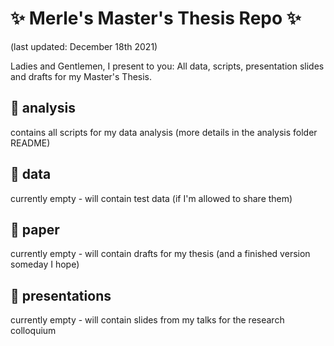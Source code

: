 # :sparkles: Merle's Master's Thesis Repo :sparkles:
(last updated: December 18th 2021)

Ladies and Gentlemen, I present to you: All data, scripts, presentation slides and drafts for my Master's Thesis.

## :closed_book: analysis 
contains all scripts for my data analysis (more details in the analysis folder README)

## :green_book: data
currently empty - will contain test data (if I'm allowed to share them)

## :orange_book: paper
currently empty - will contain drafts for my thesis (and a finished version someday I hope)

## :blue_book: presentations
currently empty - will contain slides from my talks for the research colloquium
